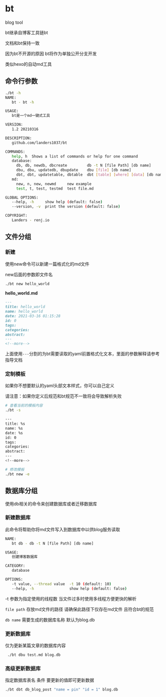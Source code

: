 # bt
blog tool

bt继承自博客工具链bt

文档和bt保持一致

因为bt不开源的原因 bt将作为单独公开分支开发

类似hexo的自动md工具

## 命令行参数

```bash
./bt -h
NAME:
   bt - bt -h

USAGE:
   bt是一个md一键式工具

VERSION:
   1.2 20210316

DESCRIPTION:
   github.com/landers1037/bt

COMMANDS:
   help, h  Shows a list of commands or help for one command
   database:
     db, db, newdb, dbcreate         db -t N [file Path] [db name]
     dbu, dbu, updatedb, dbupdate    dbu [file] [db name]
     dbt, dbt, updatetable, dbtable  dbt [table] [where] [data] [db name]
   md:
     new, n, new, newmd     new example
     test, t, test, testmd  test file.md

GLOBAL OPTIONS:
   --help, -h     show help (default: false)
   --version, -v  print the version (default: false)

COPYRIGHT:
   Landers - renj.io
```

## 文件分组

### 新建

使用new命令可以新建一篇格式化的md文件

new后面的参数即文件名

```bash
./bt new hello_world
```

**hello_world.md**

```markdown
---
title: hello_world
name: hello_world
date: 2021-03-16 01:15:28
id: 0
tags: 
categories: 
abstract: 
---
<!--more-->
```

上面使用`---`分割的为bt需要读取的yaml前置格式化文本，里面的参数解释请参考指导文档

### 定制模板

如果你不想要默认的yaml头部文本样式，你可以自己定义

请注意：如果你定义后规范和bt规范不一致将会导致解析失败

```bash
# 查看当前的模板内容
./bt -s

---
title: %s
name: %s
date: %s
id: 0
tags: 
categories: 
abstract: 
---
<!--more-->

# 修改模板
./bt new -e
```



## 数据库分组

使用db相关的命令来创建数据库或者迁移数据库

### 新建数据库

此命令将帮助你将md文件写入到数据库中以供blog服务读取

```bash
NAME:
   bt db - db -t N [file Path] [db name]

USAGE:
   创建博客数据库

CATEGORY:
   database

OPTIONS:
   -t value, --thread value  -t 10 (default: 10)
   --help, -h                show help (default: false)
```

-t 参数为指定使用的线程数 当文件过多时使用多线程方便更快的解析

`file path` 存放md文件的路径 请确保此路径下仅存在md文件 且符合bt的规范

`db name` 需要生成的数据库名称 默认为blog.db

### 更新数据库

仅为更新某篇文章的数据库内容

```bash
 ./bt dbu test.md blog.db
```

### 高级更新数据库

指定数据库表名 条件 要更新的值即可更新数据

```bash
./bt dbt db_blog_post "name = pin" "id = 1" blog.db
```


